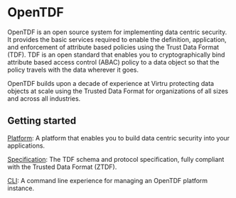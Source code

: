 # OpenTDF

OpenTDF is an open source system for implementing data centric security. It provides the basic services required to enable the definition, application, and enforcement of attribute based policies using the Trust Data Format (TDF). TDF is an open standard that enables you to cryptographically bind attribute based access control (ABAC) policy to a data object so that the policy travels with the data wherever it goes.

OpenTDF builds upon a decade of experience at Virtru protecting data objects at scale using the Trusted Data Format for organizations of all sizes and across all industries.

## Getting started
[Platform](https://github.com/opentdf/platform): A platform that enables you to build data centric security into your applications. 

[Specification](https://github.com/opentdf/spec): The TDF schema and protocol specification, fully compliant with the Trusted Data Format (ZTDF). 

[CLI](https://github.com/opentdf/otdfctl): A command line experience for managing an OpenTDF platform instance. 



